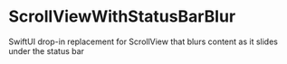 # ScrollViewWithStatusBarBlur

SwiftUI drop-in replacement for ScrollView that blurs content as it slides under the status bar
